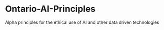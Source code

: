 # Ontario-AI-Principles
Alpha principles for the ethical use of AI and other data driven technologies
